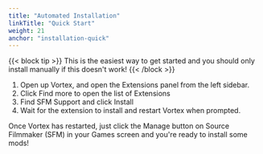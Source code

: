 ```yaml
---
title: "Automated Installation"
linkTitle: "Quick Start"
weight: 21
anchor: "installation-quick"
---
```


{{< block tip >}}
This is the easiest way to get started and you should only install manually if this doesn't work!
{{< /block >}}

1. Open up Vortex, and open the Extensions panel from the left sidebar.
1. Click Find more to open the list of Extensions
1. Find SFM Support and click Install
1. Wait for the extension to install and restart Vortex when prompted.

Once Vortex has restarted, just click the Manage button on Source Filmmaker (SFM) in your Games screen and you're ready to install some mods!